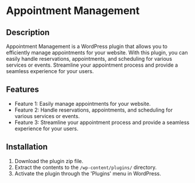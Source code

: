 # Appointment Management

## Description

Appointment Management is a WordPress plugin that allows you to efficiently manage appointments for your website. With this plugin, you can easily handle reservations, appointments, and scheduling for various services or events. Streamline your appointment process and provide a seamless experience for your users. 

## Features

- Feature 1: Easily manage appointments for your website.
- Feature 2: Handle reservations, appointments, and scheduling for various services or events.
- Feature 3: Streamline your appointment process and provide a seamless experience for your users.

## Installation

1. Download the plugin zip file.
2. Extract the contents to the `/wp-content/plugins/` directory.
3. Activate the plugin through the 'Plugins' menu in WordPress.
